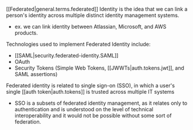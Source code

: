 
[[Federated|general.terms.federated]] Identity is the idea that we can link a person's identity across multiple distinct identity management systems.
- ex. we can link identity between Atlassian, Microsoft, and AWS products.

Technologies used to implement Federated Identity include:
- [[SAML|security.federated-identity.SAML]]
- OAuth
- Security Tokens (Simple Web Tokens, [[JWWTs|auth.tokens.jwt]], and SAML assertions)

Federated identity is related to single sign-on (SSO), in which a user's single [[auth token|auth.tokens]] is trusted across multiple IT systems
- SSO is a subsets of federated identity management, as it relates only to authentication and is understood on the level of technical interoperability and it would not be possible without some sort of federation.
